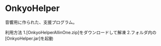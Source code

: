 # OnkyoHelper
音響用に作られた、支援プログラム。

利用方法
1.[OnkyoHelperAllinOne.zip]をダウンロードして解凍
2.フォルダ内の[OnkyoHelper.jar]を起動
